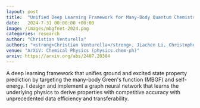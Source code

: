 ```yaml
---
layout: post
title:  "Unified Deep Learning Framework for Many-Body Quantum Chemistry via Green's Functions"
date:   2024-7-31 00:00:00 +00:00
image: /images/mbgfnet-2024.png
categories: research
author: "Christian Venturella"
authors: "<strong>Christian Venturella</strong>, Jiachen Li, Christopher Hillenbrand, Ximena Leyva Peralta, Jessica Liu, Tianyu Zhu*"
venue: "ArXiV: Chemical Physics (physics.chem-ph)"
arxiv: https://arxiv.org/abs/2407.20384
---
```

A deep learning framework that unifies ground and excited state property prediction by targeting the many-body Green's function (MBGF) and self-energy. I design and implement a graph neural network that learns the underlying physics to derive properties with competitive accuracy with unprecedented data efficiency and transferability.
